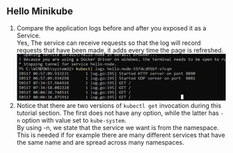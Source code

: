 ## Hello Minikube  
1. Compare the application logs before and after you exposed it as a Service.  
    Yes, The service can receive requests so that the log will record requests that have been made, it adds every time the page is refreshed.  
    ![](image1.png)  
2. Notice that there are two versions of `kubectl get` invocation during this tutorial section. The first does not have any option, while the latter has `-n` option with value set to `kube-system`.  
    By using -n, we state that the service we want is from the namespace. This is needed if for example there are many different services that have the same name and are spread across many namespaces.